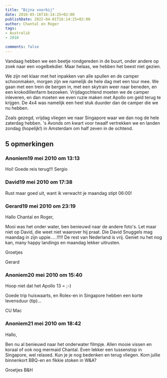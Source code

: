 ```yaml
---
title: "Bijna voorbij"
date: 2010-05-16T16:14:25+02:00
publishDate: 2022-04-01T16:14:25+02:00
author: Chantal en Roger
tags:
- Australië
- 2010

comments: false
---
```


Vandaag hebben we een beetje rondgereden in de buurt, onder andere op zoek naar een vogelbekdier. Maar helaas, we hebben het beest niet gezien.

We zijn net klaar met het inpakken van alle spullen en de camper schoonmaken, morgen zijn we namelijk de hele dag met een tour mee. We gaan met een trein de bergen in, met een skytrain weer naar beneden, en een krokodillenfarm bezoeken. Vrijdagochtend moeten we de camper inleveren, en dan moeten we even ruzie maken met Apollo om geld terug te krijgen. De 4x4 was namelijk een heel stuk duurder dan de camper die we nu hebben.

Zoals gezegd, vrijdag vliegen we naar Singapore waar we dan nog de hele zaterdag hebben. 's Avonds om kwart voor twaalf vertrekken we en landen zondag (hopelijk!) in Amsterdam om half zeven in de ochtend.

## 5 opmerkingen

### Anoniem19 mei 2010 om 13:13

Hoi!
Goede reis terug!!!
Sergio

### David19 mei 2010 om 17:38

Rust maar goed uit, want ik verwacht je maandag stipt 06:00!

### Gerard19 mei 2010 om 23:19

Hallo Chantal en Roger,

Mooi was het onder water, ben benieuwd naar de andere foto's. Let maar niet op David, die weet niet waarover hij praat. Die David Snuggels mag maandag in zijn uppie.....!!!!! De rest van Nederland is vrij. Geniet nu het nog kan, many happy landings en maandag lekker uitrusten.

Groetjes

Gerard

### Anoniem20 mei 2010 om 15:40

Hoop niet dat het Apollo 13 = ;-)

Goede trip huiswaarts, en Rolex-en in Singapore hebben een korte levensduur (tip)...

CU
Mac

### Anoniem21 mei 2010 om 18:42

Hallo,

Ben nu al benieuwd naar het onderwater filmpje.
Allen mooie vissen en koraal of ook nog mermaid Chantal. Even lekker een tussenstop in Singapore, wel relaxed. Kun je je nog bedenken en terug vliegen. Kom jullie binnenkort BBQ-en en fikkie stoken in W&A?

Groetjes B&H
